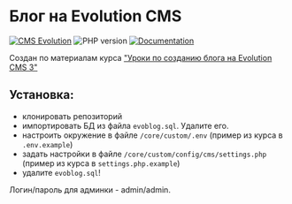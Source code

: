 # Блог на Evolution CMS

[![CMS Evolution](https://img.shields.io/badge/CMS-Evolution-brightgreen.svg)](https://github.com/evocms-community/evolution)  ![PHP version](https://img.shields.io/badge/PHP->=v7.4-green.svg?php=7.4) [![Documentation](https://img.shields.io/badge/Documentation-ready-green)](https://github.com/0test/lessons-evolution-blog)


Создан по материалам  курса ["Уроки по созданию блога на Evolution CMS 3"
](https://github.com/0test/lessons-evolution-blog)

## Установка:
* клонировать репозиторий
* импортировать БД из файла `evoblog.sql`. Удалите его.
* настроить окружение в файле `/core/custom/.env` (пример из курса в `.env.example`)
* задать настройки в файле `/core/custom/config/cms/settings.php`  (пример из курса в `settings.php.example`)
* удалите `evoblog.sql`!

Логин/пароль для админки - admin/admin.